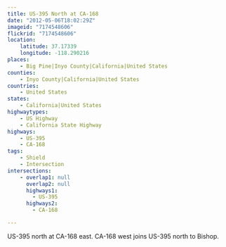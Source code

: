 ```yaml
---
title: US-395 North at CA-168
date: "2012-05-06T18:02:29Z"
imageid: "7174548606"
flickrid: "7174548606"
location:
    latitude: 37.17339
    longitude: -118.290216
places:
    - Big Pine|Inyo County|California|United States
counties:
    - Inyo County|California|United States
countries:
    - United States
states:
    - California|United States
highwaytypes:
    - US Highway
    - California State Highway
highways:
    - US-395
    - CA-168
tags:
    - Shield
    - Intersection
intersections:
    - overlap1: null
      overlap2: null
      highways1:
        - US-395
      highways2:
        - CA-168

---
```

US-395 north at CA-168 east.  CA-168 west joins US-395 north to Bishop.